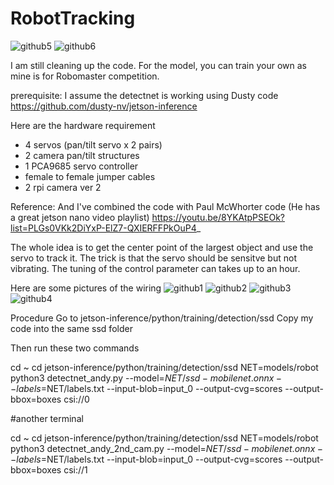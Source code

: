 # RobotTracking

![github5](https://user-images.githubusercontent.com/8468724/111451478-6fed0280-874c-11eb-9dc3-e802d50127a3.jpg)
![github6](https://user-images.githubusercontent.com/8468724/111451600-914dee80-874c-11eb-971f-988e421e25d9.jpg)



I am still cleaning up the code. For the model, you can train your own as mine is for Robomaster competition.

prerequisite:
I assume the detectnet is working using Dusty code
https://github.com/dusty-nv/jetson-inference

Here are the hardware requirement
- 4 servos (pan/tilt servo x 2 pairs)
- 2 camera pan/tilt structures
- 1 PCA9685 servo controller
- female to female jumper cables
- 2 rpi camera ver 2

Reference:
And I've combined the code with Paul McWhorter code (He has a great jetson nano video playlist)
https://youtu.be/8YKAtpPSEOk?list=PLGs0VKk2DiYxP-ElZ7-QXIERFFPkOuP4_

The whole idea is to get the center point of the largest object and use the servo to track it. The trick is that the servo should be sensitve but not vibrating. The tuning of the control parameter can takes up to an hour.


Here are some pictures of the wiring
![github1](https://user-images.githubusercontent.com/8468724/111451654-9f9c0a80-874c-11eb-97bf-467656d42689.jpg)
![github2](https://user-images.githubusercontent.com/8468724/111451656-a165ce00-874c-11eb-9e31-57d56eecc5a5.jpg)
![github3](https://user-images.githubusercontent.com/8468724/111451661-a1fe6480-874c-11eb-9063-137ab58a6988.jpg)
![github4](https://user-images.githubusercontent.com/8468724/111451663-a296fb00-874c-11eb-9255-3270694aacd4.jpg)



Procedure
Go to jetson-inference/python/training/detection/ssd
Copy my code into the same ssd folder

Then run these two commands

cd ~
cd jetson-inference/python/training/detection/ssd
NET=models/robot
python3 detectnet_andy.py --model=$NET/ssd-mobilenet.onnx --labels=$NET/labels.txt           --input-blob=input_0 --output-cvg=scores --output-bbox=boxes             csi://0

#another terminal

cd ~
cd jetson-inference/python/training/detection/ssd
NET=models/robot
python3 detectnet_andy_2nd_cam.py --model=$NET/ssd-mobilenet.onnx --labels=$NET/labels.txt           --input-blob=input_0 --output-cvg=scores --output-bbox=boxes             csi://1

